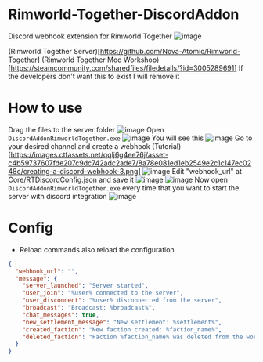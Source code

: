 # Rimworld-Together-DiscordAddon
Discord webhook extension for Rimworld Together
![image](https://github.com/nay-cat/Rimworld-Together-DiscordAddon/assets/63517637/834b6611-25fb-4247-836b-42a1857a5230)

(Rimworld Together Server)[https://github.com/Nova-Atomic/Rimworld-Together]
(Rimworld Together Mod Workshop)[https://steamcommunity.com/sharedfiles/filedetails/?id=3005289691]
If the developers don't want this to exist I will remove it

# How to use
Drag the files to the server folder
![image](https://github.com/nay-cat/Rimworld-Together-DiscordAddon/assets/63517637/7d1a1b20-b9cc-4689-8799-ae66568e7277)
Open `DiscordAddonRimworldTogether.exe`
![image](https://github.com/nay-cat/Rimworld-Together-DiscordAddon/assets/63517637/22323783-0eac-4f28-b60d-46246eb3500c)
You will see this
![image](https://github.com/nay-cat/Rimworld-Together-DiscordAddon/assets/63517637/11af317e-15cb-4931-8962-c43730cffc80)
Go to your desired channel and create a webhook (Tutorial)[https://images.ctfassets.net/qqlj6g4ee76j/asset-c4b59737607fde207c9dc742adc2ade7/8a78e081ed1eb2549e2c1c147ec0248c/creating-a-discord-webhook-3.png]
![image](https://github.com/nay-cat/Rimworld-Together-DiscordAddon/assets/63517637/9559a0a8-0745-4eab-9a68-62556745eaea)
Edit "webhook_url" at Core/RTDiscordConfig.json and save it
![image](https://github.com/nay-cat/Rimworld-Together-DiscordAddon/assets/63517637/a67d11d8-5d55-4e8b-a8c3-4d5e21ed0519)
![image](https://github.com/nay-cat/Rimworld-Together-DiscordAddon/assets/63517637/9bc29bf0-9428-4e74-8f6c-7180c28a2ec7)
Now open `DiscordAddonRimworldTogether.exe` every time that you want to start the server with discord integration
![image](https://github.com/nay-cat/Rimworld-Together-DiscordAddon/assets/63517637/b27125d7-2537-4f80-8891-4617a8a4b553)

# Config
- Reload commands also reload the configuration
```json
{
  "webhook_url": "",
  "message": {
    "server_launched": "Server started",
    "user_join": "%user% connected to the server",
    "user_disconnect": "%user% disconnected from the server",
    "broadcast": "Broadcast: %broadcast%",
    "chat_messages": true,
    "new_settlement_message": "New settlement: %settlement%",
    "created_faction": "New faction created: %faction_name%",
    "deleted_faction": "Faction %faction_name% was deleted from the world"
  }
}
```


